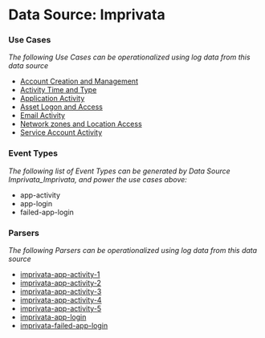 Data Source: Imprivata
======================

### Use Cases

_The following Use Cases can be operationalized using log data from this data source_

* [Account Creation and Management](usecase_account_creation_and_management.md)
* [Activity Time  and Type](usecase_activity_time__and_type.md)
* [Application Activity](usecase_application_activity.md)
* [Asset Logon and Access](usecase_asset_logon_and_access.md)
* [Email Activity](usecase_email_activity.md)
* [Network zones and Location Access](usecase_network_zones_and_location_access.md)
* [Service Account Activity](usecase_service_account_activity.md)


### Event Types

_The following list of Event Types can be generated by Data Source Imprivata_Imprivata, and power the use cases above:_

- app-activity
- app-login
- failed-app-login


### Parsers

_The following Parsers can be operationalized using log data from this data source_

* [imprivata-app-activity-1](parserContent_imprivata-app-activity-1.md)
* [imprivata-app-activity-2](parserContent_imprivata-app-activity-2.md)
* [imprivata-app-activity-3](parserContent_imprivata-app-activity-3.md)
* [imprivata-app-activity-4](parserContent_imprivata-app-activity-4.md)
* [imprivata-app-activity-5](parserContent_imprivata-app-activity-5.md)
* [imprivata-app-login](parserContent_imprivata-app-login.md)
* [imprivata-failed-app-login](parserContent_imprivata-failed-app-login.md)
